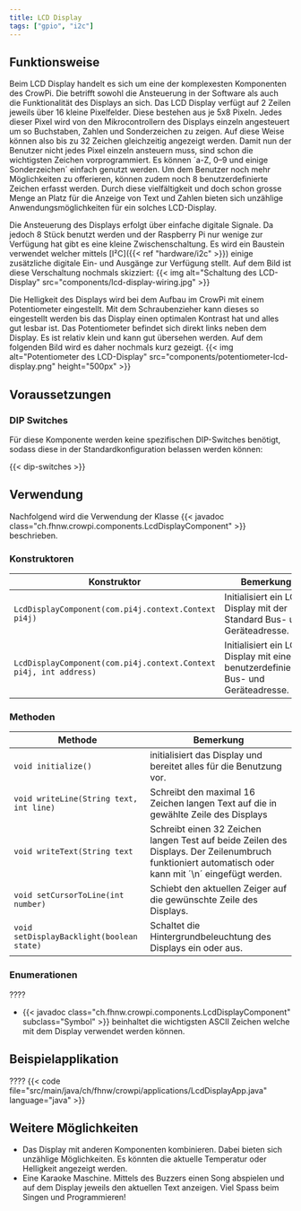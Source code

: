 ```yaml
---
title: LCD Display
tags: ["gpio", "i2c"]
---
```


## Funktionsweise
Beim LCD Display handelt es sich um eine der komplexesten Komponenten des CrowPi. Die betrifft sowohl die Ansteuerung in der Software als 
auch die Funktionalität des Displays an sich. Das LCD Display verfügt auf 2 Zeilen jeweils über 16 kleine Pixelfelder. Diese bestehen
aus je 5x8 Pixeln. Jedes dieser Pixel wird von den Mikrocontrollern des Displays einzeln angesteuert um so Buchstaben, Zahlen und 
Sonderzeichen zu zeigen. Auf diese Weise können also bis zu 32 Zeichen gleichzeitig angezeigt werden. Damit nun der Benutzer nicht jedes 
Pixel einzeln ansteuern muss, sind schon die wichtigsten Zeichen vorprogrammiert. Es können ´a-Z, 0–9 und einige Sonderzeichen´ einfach 
genutzt werden. Um dem Benutzer noch mehr Möglichkeiten zu offerieren, können zudem noch 8 benutzerdefinierte Zeichen erfasst werden.
Durch diese vielfältigkeit und doch schon grosse Menge an Platz für die Anzeige von Text und Zahlen bieten sich unzählige 
Anwendungsmöglichkeiten für ein solches LCD-Display.

Die Ansteuerung des Displays erfolgt über einfache digitale Signale. Da jedoch 8 Stück benutzt werden und der Raspberry Pi nur wenige 
zur Verfügung hat gibt es eine kleine Zwischenschaltung. Es wird ein Baustein verwendet welcher mittels [I²C]({{< ref "hardware/i2c" >}})
einige zusätzliche digitale Ein- und Ausgänge zur Verfügung stellt. Auf dem Bild ist diese Verschaltung nochmals skizziert:
{{< img alt="Schaltung des LCD-Display" src="components/lcd-display-wiring.jpg" >}}

Die Helligkeit des Displays wird bei dem Aufbau im CrowPi mit einem Potentiometer eingestellt. Mit dem Schraubenzieher kann dieses so 
eingestellt werden bis das Display einen optimalen Kontrast hat und alles gut lesbar ist. Das Potentiometer befindet sich direkt links 
neben dem Display. Es ist relativ klein und kann gut übersehen werden. Auf dem folgenden Bild wird es daher nochmals kurz gezeigt.
{{< img alt="Potentiometer des LCD-Display" src="components/potentiometer-lcd-display.png" height="500px" >}}

## Voraussetzungen

### DIP Switches

Für diese Komponente werden keine spezifischen DIP-Switches benötigt, sodass diese in der Standardkonfiguration belassen werden können:

{{< dip-switches >}}

## Verwendung

Nachfolgend wird die Verwendung der Klasse {{< javadoc class="ch.fhnw.crowpi.components.LcdDisplayComponent" >}} beschrieben.

### Konstruktoren

| Konstruktor | Bemerkung |
| --- | --- |
| `LcdDisplayComponent(com.pi4j.context.Context pi4j)` | Initialisiert ein LCD Display mit der Standard Bus- und Geräteadresse. |
| `LcdDisplayComponent(com.pi4j.context.Context pi4j, int address)` | Initialisiert ein LCD Display mit einer benutzerdefinierten Bus- und Geräteadresse. |

### Methoden

| Methode | Bemerkung |
| --- | --- |
| `void initialize()` | initialisiert das Display und bereitet alles für die Benutzung vor. |
| `void writeLine(String text, int line)` | Schreibt den maximal 16 Zeichen langen Text auf die in gewählte Zeile des Displays  |
| `void writeText(String text` | Schreibt einen 32 Zeichen langen Test auf beide Zeilen des Displays. Der Zeilenumbruch funktioniert automatisch oder kann mit ´\n´ eingefügt werden. |
| `void setCursorToLine(int number)` | Schiebt den aktuellen Zeiger auf die gewünschte Zeile des Displays. |
| `void setDisplayBacklight(boolean state)` | Schaltet die Hintergrundbeleuchtung des Displays ein oder aus. |d

### Enumerationen

????
- {{< javadoc class="ch.fhnw.crowpi.components.LcdDisplayComponent" subclass="Symbol" >}} beinhaltet die wichtigsten ASCII Zeichen 
  welche mit dem Display verwendet werden können. 

## Beispielapplikation

????
{{< code file="src/main/java/ch/fhnw/crowpi/applications/LcdDisplayApp.java" language="java" >}}

## Weitere Möglichkeiten

- Das Display mit anderen Komponenten kombinieren. Dabei bieten sich unzählige Möglichkeiten. Es könnten die aktuelle Temperatur oder 
  Helligkeit angezeigt werden.
- Eine Karaoke Maschine. Mittels des Buzzers einen Song abspielen und auf dem Display jeweils den aktuellen Text anzeigen. Viel Spass 
  beim Singen und Programmieren!